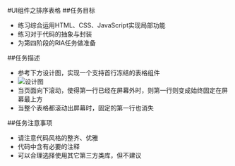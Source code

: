 #UI组件之排序表格
##任务目标
- 练习综合运用HTML、CSS、JavaScript实现局部功能
- 练习对于代码的抽象与封装
- 为第四阶段的RIA任务做准备

##任务描述
- 参考下方设计图，实现一个支持首行冻结的表格组件 
- ![设计图](http://7xrp04.com1.z0.glb.clouddn.com/task_3_39_1.jpg) 
- 当页面向下滚动，使得第一行已经在屏幕外时，则第一行则变成始终固定在屏幕最上方
- 当整个表格都滚动出屏幕时，固定的第一行也消失

##任务注意事项
- 请注意代码风格的整齐、优雅
- 代码中含有必要的注释
- 可以合理选择使用其它第三方类库，但不建议
